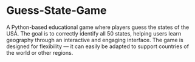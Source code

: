 # Guess-State-Game
A Python-based educational game where players guess the states of the USA. The goal is to correctly identify all 50 states, helping users learn geography through an interactive and engaging interface. The game is designed for flexibility — it can easily be adapted to support countries of the world or other regions.
